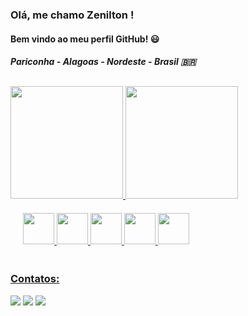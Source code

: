 ### Olá, me chamo Zenilton !  
#### Bem vindo ao meu perfil GitHub! 😃
##### Pariconha - Alagoas - Nordeste - Brasil 🇧🇷

<h2></h2>
<div>
<a href="https://github.com/zeniltom">
<img height="180em" src="https://github-readme-stats.vercel.app/api?username=zeniltom&show_icons=true&theme=dracula&include_all_commits=true&count_private=true"/>
<img height="180em" src="https://github-readme-stats.vercel.app/api/top-langs/?username=zeniltom&layout=compact&langs_count=7&theme=dracula"/>
</div>

<div style="padding: 20px">
<img src="https://cdn.jsdelivr.net/gh/devicons/devicon/icons/java/java-original.svg" width="50" height="50" />
<img src="https://cdn.jsdelivr.net/gh/devicons/devicon/icons/spring/spring-original.svg" width="50" height="50" />
<img src="https://cdn.jsdelivr.net/gh/devicons/devicon/icons/angularjs/angularjs-original.svg" width="50" height="50" />
<img src="https://cdn.jsdelivr.net/gh/devicons/devicon/icons/mysql/mysql-original.svg" width="50" height="50" />
<img src="https://cdn.jsdelivr.net/gh/devicons/devicon/icons/android/android-original.svg" width="50" height="50" />
</div>  
  
### Contatos:

<div>
<a href="https://www.instagram.com/zenilton_sa" target="_blank"><img src="https://img.shields.io/badge/-Instagram-%23E4405F?style=for-the-badge&logo=instagram&logoColor=white" target="_blank"></a>
<a href = "mailto:zenilton.dev@gmail.com"><img src="https://img.shields.io/badge/Gmail-D14836?style=for-the-badge&logo=gmail&logoColor=white" target="_blank"></a>
<a href="https://www.linkedin.com/in/zenilton-s%C3%A1-68b1637b/" target="_blank"><img src="https://img.shields.io/badge/-LinkedIn-%230077B5?style=for-the-badge&logo=linkedin&logoColor=white" target="_blank"></a>   
</div>
